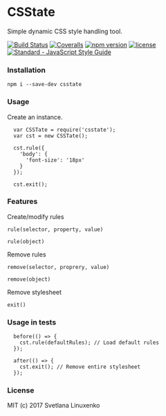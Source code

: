 # CSState

Simple dynamic CSS style handling tool.


[![Build Status](https://img.shields.io/travis/linuxenko/csstate.svg?style=flat-square)](https://travis-ci.org/linuxenko/csstate) [![Coveralls](https://img.shields.io/coveralls/linuxenko/csstate/master.svg?style=flat-square)](https://coveralls.io/github/linuxenko/csstate) [![npm version](https://img.shields.io/npm/v/csstate.svg?style=flat-square)](https://www.npmjs.com/package/csstate) [![license](https://img.shields.io/github/license/linuxenko/csstate.svg?style=flat-square)]() [![Standard - JavaScript Style Guide](https://img.shields.io/badge/code%20style-standard-brightgreen.svg?style=flat-square)](http://standardjs.com/)

### Installation

```
npm i --save-dev csstate
```

### Usage

Create an instance.

```
  var CSSTate = require('csstate');
  var cst = new CSSTate();

  cst.rule({
    'body': {
      'font-size': '18px'
    }
  });

  cst.exit();
```

### Features

Create/modify rules

`rule(selector, property, value)`

`rule(object)`

Remove rules

`remove(selector, proprery, value)`

`remove(object)`

Remove stylesheet

`exit()`

### Usage in tests

```
  before(() => {
    cst.rule(defaultRules); // Load default rules
  });

  after(() => {
    cst.exit(); // Remove entire stylesheet
  });
```

### License

MIT (c) 2017 Svetlana Linuxenko
